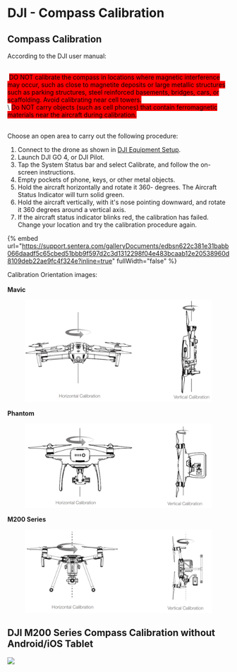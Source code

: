 # DJI - Compass Calibration

## Compass Calibration <a href="#compass_calibration" id="compass_calibration"></a>

According to the DJI user manual:

\
<img src="https://img.zohostatic.com/zde/static/images/caution.png" alt="" data-size="line">  <mark style="background-color:red;">DO NOT calibrate the compass in locations where magnetic interference may occur, such as close to magnetite deposits or large metallic structures such as parking structures, steel reinforced basements, bridges, cars, or scaffolding. Avoid calibrating near cell towers.</mark>\
\ <mark style="background-color:red;">Do NOT carry objects (such as cell phones) that contain ferromagnetic materials near the aircraft during calibration.</mark>

\
Choose an open area to carry out the following procedure:

1. Connect to the drone as shown in [DJI Equipment Setup](https://support.sentera.com/portal/en/kb/articles/dji-equipment-setup).
2. Launch DJI GO 4, or DJI Pilot.
3. Tap the System Status bar and select Calibrate, and follow the on-screen instructions.
4. Empty pockets of phone, keys, or other metal objects.
5. Hold the aircraft horizontally and rotate it 360- degrees. The Aircraft Status Indicator will turn solid green.
6. Hold the aircraft vertically, with it's nose pointing downward, and rotate it 360 degrees around a vertical axis.
7. If the aircraft status indicator blinks red, the calibration has failed. Change your location and try the calibration procedure again.

{% embed url="https://support.sentera.com/galleryDocuments/edbsn622c381e31babb066daadf5c65cbed51bbb9f597d2c3d1312298f04e483bcaab12e20538960d8109deb22ae9fc4f324e?inline=true" fullWidth="false" %}

Calibration Orientation images:\
\
**Mavic**

<figure><img src="../../.gitbook/assets/Copy of Copy of Copy of Copy of Copy of image.png" alt=""><figcaption></figcaption></figure>

**Phantom**

<figure><img src="../../.gitbook/assets/Copy of Copy of Copy of Copy of Copy of Copy of image (1).png" alt=""><figcaption></figcaption></figure>

**M200 Series**

<figure><img src="../../.gitbook/assets/Copy of Copy of Copy of Copy of Copy of Copy of Copy of image (1).png" alt=""><figcaption></figcaption></figure>

## DJI M200 Series Compass Calibration without Android/iOS Tablet <a href="#dji_m200_series_compass_calibration_without_androidios_tablet" id="dji_m200_series_compass_calibration_without_androidios_tablet"></a>

![](https://desk.zoho.com/DocsDisplay?zgId=669162239\&mode=inline\&blockId=bbr0j5a8fe88edcd34d54ac34212cabd0c439)
